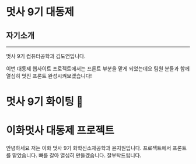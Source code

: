 # 멋사 9기 대동제

## 자기소개

---

멋사 9기 컴퓨터공학과 김도연입니다.

이번 대동제 웹사이트 프로젝트에서는 프론트 부분을 맡게 되었는데요
팀원 분들과 함께 열심히 멋진 프론트 완성시켜보겠습니다!

멋사 9기 화이팅 💪
=======
# 이화멋사 대동제 프로젝트

안녕하세요 저는 이화 멋사 9기 화학신소재공학과 윤지원입니다.
프로젝트에서 프론트를 맡았습니다. 
뼈를 갈아 열심히 만들겠습니다. 잘부탁드립니다. 

